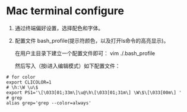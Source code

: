 # Mac terminal configure

1. 通过终端偏好设置，选择配色和字体。
2. 配置文件 bash_profile(提示符颜色，以及打开ls命令的高亮显示)。

    在用户主目录下建立一个配置文件即可：
        vim ./.bash_profile

    然后写入（按i进入编辑模式）如下配置文件：
```
# for color
export CLICOLOR=1
# \h:\W \u\$
export PS1='\[\033[01;33m\]\u@\h\[\033[01;31m\] \W\$\[\033[00m\] '
# grep
alias grep='grep --color=always'
```
